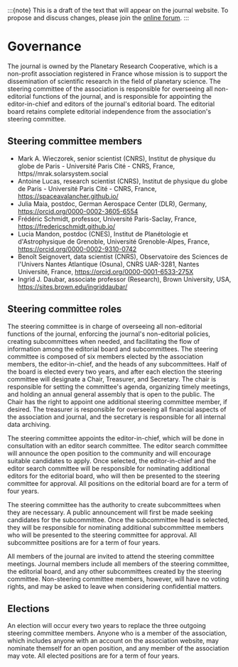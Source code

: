 :::{note}
This is a draft of the text that will appear on the journal website. To propose and discuss changes, please join the [online forum](#forum).
:::

# Governance

The journal is owned by the Planetary Research Cooperative, which is a non-profit association registered in France whose mission is to support the dissemination of scientific research in the field of planetary science. The steering committee of the association is responsible for overseeing all non-editorial functions of the journal, and is responsible for appointing the editor-in-chief and editors of the journal's editorial board. The editorial board retains complete editorial independence from the association's steering committee.

## Steering committee members

* Mark A. Wieczorek, senior scientist (CNRS), Institut de physique du globe de Paris - Université Paris Cité - CNRS, France, https//mrak.solarsystem.social
* Antoine Lucas, research scientist (CNRS), Institut de physique du globe de Paris - Université Paris Cité - CNRS, France, https://spaceavalancher.github.io/
* Julia Maia, postdoc, German Aerospace Center (DLR), Germany, https://orcid.org/0000-0002-3605-6554
* Frédéric Schmidt, professor, Université Paris-Saclay, France, https://fredericschmidt.github.io/
* Lucia Mandon, postdoc (CNES), Institut de Planétologie et d'Astrophysique de Grenoble, Université Grenoble-Alpes, France, https://orcid.org/0000-0002-9310-0742
* Benoît Seignovert, data scientist (CNRS), Observatoire des Sciences de l'Univers Nantes Atlantique (Osuna), CNRS UAR-3281, Nantes Université, France, https://orcid.org/0000-0001-6533-275X
* Ingrid J. Daubar, associate professor (Research), Brown University, USA, https://sites.brown.edu/ingriddaubar/

## Steering committee roles

The steering committee is in charge of overseeing all non-editorial functions of the journal, enforcing the journal's non-editorial policies, creating subcommittees when needed, and facilitating the flow of information among the editorial board and subcommittees. The steering committee is composed of six members elected by the association members, the editor-in-chief, and the heads of any subcommittees. Half of the board is elected every two years, and after each election the steering committee will designate a Chair, Treasurer, and Secretary. The chair is responsible for setting the committee's agenda, organizing timely meetings, and holding an annual general assembly that is open to the public. The Chair has the right to appoint one additional steering committee member, if desired. The treasurer is responsible for overseeing all financial aspects of the association and journal, and the secretary is responsible for all internal data archiving.

The steering committee appoints the editor-in-chief, which will be done in consultation with an editor search committee. The editor search committee will announce the open position to the community and will encourage suitable candidates to apply. Once selected, the editor-in-chief and the editor search committee will be responsible for nominating additional editors for the editorial board, who will then be presented to the steering committee for approval. All positions on the editorial board are for a term of four years.

The steering committee has the authority to create subcommittees when they are necessary. A public announcement will first be made seeking candidates for the subcommittee. Once the subcommittee head is selected, they will be responsible for nominating additional subcommittee members who will be presented to the steering committee for approval. All subcommittee positions are for a term of four years.

All members of the journal are invited to attend the steering committee meetings. Journal members include all members of the steering committee, the editorial board, and any other subcommittees created by the steering committee. Non-steering committee members, however, will have no voting rights, and may be asked to leave when considering confidential matters.

## Elections

An election will occur every two years to replace the three outgoing steering committee members. Anyone who is a member of the association, which includes anyone with an account on the association website, may nominate themself for an open position, and any member of the association may vote. All elected positions are for a term of four years.
